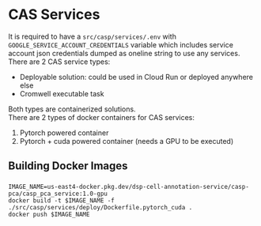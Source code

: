 # CAS Services
It is required to have a `src/casp/services/.env` with `GOOGLE_SERVICE_ACCOUNT_CREDENTIALS` variable which includes service account json credentials dumped as oneline string to use any services.
There are 2 CAS service types:
* Deployable solution: could be used in Cloud Run or deployed anywhere else
* Cromwell executable task

Both types are containerized solutions. \
There are 2 types of docker containers for CAS services:
1. Pytorch powered container
2. Pytorch + cuda powered container (needs a GPU to be executed)

## Building Docker Images
### 
```
IMAGE_NAME=us-east4-docker.pkg.dev/dsp-cell-annotation-service/casp-pca/casp_pca_service:1.0-gpu
docker build -t $IMAGE_NAME -f ./src/casp/services/deploy/Dockerfile.pytorch_cuda .
docker push $IMAGE_NAME
```


